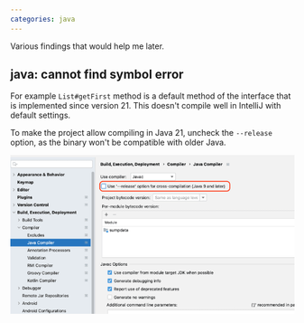 ```yaml
---
categories: java
---
```


Various findings that would help me later.
## java: cannot find symbol error
For example `List#getFirst` method is a default method of the interface that is implemented since version 21. This doesn't compile well in IntelliJ with default settings.

To make the project allow compiling in Java 21, uncheck the `--release` option, as the binary won't be compatible with older Java.

![Uncheck release option](/images/2023-10-31/intellij.png)
